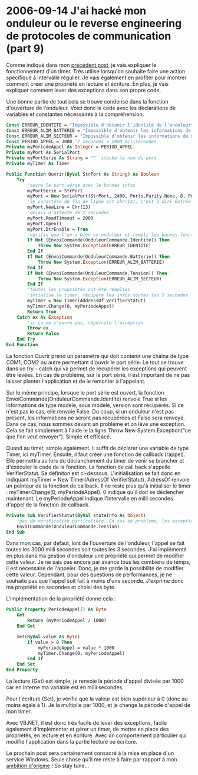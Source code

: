 # 2006-09-14 J'ai hacké mon onduleur ou le reverse engineering de protocoles de communication (part 9)

Comme indiqué dans mon [précédent post](./2006-09-01-J'ai-hacké-mon-onduleur-ou-le-reverse-engineering-de-protocoles-de-communication-(part-8).md), je vais expliquer le fonctionnement d'un timer. Très utilise lorsqu'on souhaite faire une action spécifique à intervalle régulier. Je vais également en profiter pour montrer comment créer une propriété en lecture et écriture. En plus, je vais expliquer comment lever des exceptions dans son propre code.

Une bonne partie de tout cela se trouve condensé dans la fonction d'ouverture de l'onduleur. Voici donc le code avec les déclarations de variables et constantes nécessaires à la compréhension.

```vb
Const ERREUR_IDENTITE = "Impossible d'obtenir l'identité de l'onduleur" 
Const ERREUR_ALIM_BATTERIE = "Impossible d'obtenir les informations de batterie" 
Const ERREUR_ALIM_SECTEUR = "Impossible d'obtenir les informations de secteur" 
Const PERIOD_APPEL = 3000 '2 secondes = 2000 milisecondes 
Private myPeriodeAppel As Integer = PERIOD_APPEL 
Private myPort As SerialPort 
Private myPortSerie As String = "" 'stocke le nom du port 
Private myTimer As Timer 

Public Function Ouvrir(ByVal StrPort As String) As Boolean 
    Try 
        'ouvre le port série avec le bonnes infos 
        myPortSerie = StrPort 
        myPort = New SerialPort(StrPort, 2400, Ports.Parity.None, 8, Ports.StopBits.One) 
        'le caractère de fin de ligne est chr(13), c'est à dire Entrée 
        myPort.NewLine = Chr(13) 
        'délais d'attente de 2 secondes 
        myPort.ReadTimeout = 2000 
        myPort.Open() 
        myPort.DtrEnable = True 
        'vérifie que l'on a bien un onduleur et rempli les bonnes fonctions 
        If Not (EnvoiCommande(OnduleurCommande.Identite)) Then 
            Throw New System.Exception(ERREUR_IDENTITE) 
        End If 
        If Not (EnvoiCommande(OnduleurCommande.Batterie)) Then 
            Throw New System.Exception(ERREUR_ALIM_BATTERIE) 
        End If 
        If Not (EnvoiCommande(OnduleurCommande.Tension)) Then 
            Throw New System.Exception(ERREUR_ALIM_SECTEUR) 
        End If 
        'toutes les propriétés ont été remplies 
        'intialise le timer, récupère les infos toutes les 5 secondes 
        myTimer = New Timer(AddressOf VerifierStatut) 
        myTimer.Change(0, myPeriodeAppel) 
        Return True 
    Catch ex As Exception 
        'si ça ne s'ouvre pas, répercute l'exception 
        Throw ex 
        Return False 
    End Try 
End Function 
```

La fonction Ouvrir prend un paramètre qui doit contenir une chaîne de type COM1, COM2 ou autre permettant d'ouvrir le port série. Le tout se trouve dans un try - catch qui va permet de récupérer les exceptions qui peuvent être levées. En cas de problème, sur le port série, il est important de ne pas laisser planter l'application et de le remonter à l'appelant.

Sur le même principe, lorsque le port série est ouvert, la fonction EnvoiCommande(OnduleurCommande.Identite) renvoie True si les informations de type modèle, sous modèle, version sont récupérés. Si ce n'est pas le cas, elle renvoie False. Du coup, si un onduleur n'est pas présent, les informations ne seront pas récupérées et False sera renvoyé. Dans ce cas, nous sommes devant un problème et on lève une exception. Cela se fait simplement à l'aide le la ligne Throw New System.Exception("ce que l'on veut envoyer"). Simple et efficace.

Quand au timer, simple également. Il suffit de déclarer une variable de type Timer, ici myTimer. Ensuite, il faut créer une fonction de callback (rappel). Elle permettra au lors du déclanchement du timer de venir se brancher et d'exécuter le code de la fonction. La fonction de call back s'appelle VerifierStatut. Sa définiton est ci-dessous. L'initialisation se fait donc en indiquant myTimer = New Timer(AdressOf VerifierStatut). AdressOf renvoie un pointeur de la fonction de callback. Il ne reste plus qu'à initialiser le timer : myTimer.Change(0, myPeriodeAppel). 0 indique qu'il doit se déclencher maintenant. Le myPeriodeAppel indique l'intervalle en milli secondes d'appel de la fonction de callback.

```vb
Private Sub VerifierStatut(ByVal stateInfo As Object) 
    'pas de vérification particulière. En cas de problème, les exceptions sont trappées dans la fonction EnvoiCommande 
    EnvoiCommande(OnduleurCommande.Tension) 
End Sub 
```

Dans mon cas, par défaut, lors de l'ouverture de l'onduleur, l'appel se fait toutes les 3000 milli secondes soit toutes les 3 secondes. J'ai implémenté en plus dans ma gestion d'onduleur une propriété qui permet de modifier cette valeur. Je ne sais pas encore par avance tous les combiens de temps, il est nécessaire de l'appeler. Donc, je me garde la possibilité de modifier cette valeur. Cependant, pour des questions de performances, je ne souhaite pas que l'appel soit fait à moins d'une seconde. J'exprime donc ma propriété en secondes et choisi des byte.

L'implémentation de la propriété donne cela :

```vb
Public Property PeriodeAppel() As Byte 
    Get 
        Return (myPeriodeAppel / 1000) 
    End Get 

    Set(ByVal value As Byte) 
        If value > 0 Then 
            myPeriodeAppel = value * 1000 
            myTimer.Change(0, myPeriodeAppel) 
        End If 
    End Set
End Property 
```

La lecture (Get) est simple, je renvoie la période d'appel divisée par 1000 car en interne ma variable est en milli secondes.

Pour l'écriture (Set), je vérifie que la valeur est bien supérieur à 0 (donc au moins égale à 1). Je la multiplie par 1000, et je change la période d'appel de mon timer.

Avec VB.NET, il est donc très facile de lever des exceptions, facile également d'implémenter et gérer un timer, de mettre en place des propriétés, en lecture et en écriture. Avec un comportement particulier qui modifie l'application dans la partie lecture ou écriture.

Le prochain post sera certainement consacré à la mise en place d'un service Windows. Seule chose qu'il me reste à faire par rapport à mon [ambition d'origine](./2006-08-06-J'ai-hacké-mon-onduleur-ou-le-reverse-engineering-de-protocoles-de-communication-(part-1).md) ! So stay tune…
